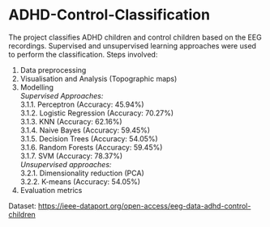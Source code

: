 # ADHD-Control-Classification

The project classifies ADHD children and control children based on the EEG recordings. Supervised and unsupervised learning approaches were used to perform the classification.
Steps involved: 
1. Data preprocessing
2. Visualisation and Analysis (Topographic maps)
3. Modelling <br>
  *Supervised Approaches:* <br>
    3.1.1. Perceptron    (Accuracy: 45.94%)  <br>
    3.1.2. Logistic Regression   (Accuracy: 70.27%)  <br>
    3.1.3. KNN   (Accuracy: 62.16%)  <br>
    3.1.4. Naive Bayes  (Accuracy: 59.45%) <br>
    3.1.5. Decision Trees  (Accuracy: 54.05%)<br>
    3.1.6. Random Forests (Accuracy: 59.45%) <br>
    3.1.7. SVM   (Accuracy: 78.37%) <br>
  *Unsupervised approaches:* <br>
    3.2.1. Dimensionality reduction (PCA) <br>
    3.2.2. K-means  (Accuracy: 54.05%) <br>
4. Evaluation metrics

Dataset: https://ieee-dataport.org/open-access/eeg-data-adhd-control-children
